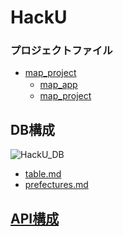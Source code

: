 # HackU
### プロジェクトファイル
- [map_project](/map_project/)
  - [map_app](/map_project/map_app/)　
  - [map_project](/map_project/map_project/)

## DB構成
<img width="５００" alt="HackU_DB" src="https://user-images.githubusercontent.com/79325399/174416499-5fc2b13b-c6df-414a-bd7f-567cb3d97552.png">


- [table.md](table.md)
- [prefectures.md](prefectures.md)

## [API構成](api.md)
